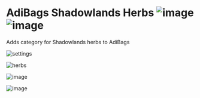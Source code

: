 # AdiBags Shadowlands Herbs ![image](https://img.shields.io/badge/Supports-Shadowlands-0B68D7) ![image](https://img.shields.io/badge/Ready_for-9.1.5-darkgreen)
Adds category for Shadowlands herbs to AdiBags

![settings](https://user-images.githubusercontent.com/1850089/140332494-4c9c0c49-96ee-4f35-a3cc-b90831e9332c.png)

![herbs](https://user-images.githubusercontent.com/1850089/140332647-23929ea2-f0e1-43f9-98f2-1e94253af113.png)

![image](https://user-images.githubusercontent.com/1850089/141406407-75adabda-5fbe-4103-b23f-707138d5e7fd.png)


![image](https://user-images.githubusercontent.com/1850089/141406342-c383351a-f472-4841-83bc-ee4c35943047.png)

